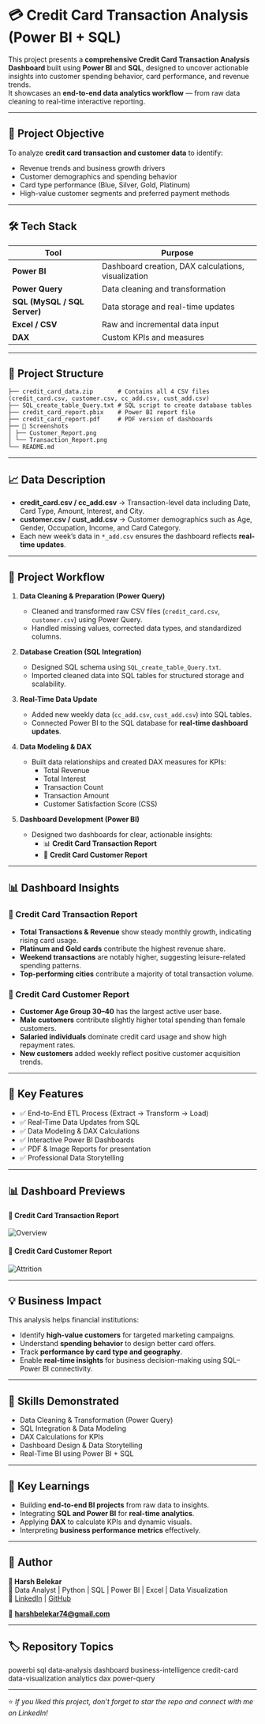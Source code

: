 # 💳 Credit Card Transaction Analysis (Power BI + SQL)

This project presents a **comprehensive Credit Card Transaction Analysis Dashboard** built using **Power BI** and **SQL**, designed to uncover actionable insights into customer spending behavior, card performance, and revenue trends.  
It showcases an **end-to-end data analytics workflow** — from raw data cleaning to real-time interactive reporting.

---

## 🎯 Project Objective

To analyze **credit card transaction and customer data** to identify:
- Revenue trends and business growth drivers  
- Customer demographics and spending behavior  
- Card type performance (Blue, Silver, Gold, Platinum)  
- High-value customer segments and preferred payment methods  

---

## 🛠️ Tech Stack

| Tool | Purpose |
|------|----------|
| **Power BI** | Dashboard creation, DAX calculations, visualization |
| **Power Query** | Data cleaning and transformation |
| **SQL (MySQL / SQL Server)** | Data storage and real-time updates |
| **Excel / CSV** | Raw and incremental data input |
| **DAX** | Custom KPIs and measures |

---

## 📂 Project Structure

```
├── credit_card_data.zip       # Contains all 4 CSV files (credit_card.csv, customer.csv, cc_add.csv, cust_add.csv)
├── SQL_create_table_Query.txt # SQL script to create database tables
├── credit_card_report.pbix    # Power BI report file
├── credit_card_report.pdf     # PDF version of dashboards
├── 📁 Screenshots
│ ├── Customer_Report.png
│ └── Transaction_Report.png
└── README.md
```

---

## 📈 Data Description
- **credit_card.csv / cc_add.csv** → Transaction-level data including Date, Card Type, Amount, Interest, and City.  
- **customer.csv / cust_add.csv** → Customer demographics such as Age, Gender, Occupation, Income, and Card Category.  
- Each new week’s data in `*_add.csv` ensures the dashboard reflects **real-time updates**.

---

## 🧩 Project Workflow

1. **Data Cleaning & Preparation (Power Query)**
   - Cleaned and transformed raw CSV files (`credit_card.csv`, `customer.csv`) using Power Query.
   - Handled missing values, corrected data types, and standardized columns.

2. **Database Creation (SQL Integration)**
   - Designed SQL schema using `SQL_create_table_Query.txt`.
   - Imported cleaned data into SQL tables for structured storage and scalability.

3. **Real-Time Data Update**
   - Added new weekly data (`cc_add.csv`, `cust_add.csv`) into SQL tables.
   - Connected Power BI to the SQL database for **real-time dashboard updates**.

4. **Data Modeling & DAX**
   - Built data relationships and created DAX measures for KPIs:
     - Total Revenue  
     - Total Interest  
     - Transaction Count  
     - Transaction Amount  
     - Customer Satisfaction Score (CSS)

5. **Dashboard Development (Power BI)**
   - Designed two dashboards for clear, actionable insights:
     - 📊 **Credit Card Transaction Report**
     - 👥 **Credit Card Customer Report**

---


## 📊 Dashboard Insights

### 🧾 Credit Card Transaction Report
- **Total Transactions & Revenue** show steady monthly growth, indicating rising card usage.  
- **Platinum and Gold cards** contribute the highest revenue share.  
- **Weekend transactions** are notably higher, suggesting leisure-related spending patterns.  
- **Top-performing cities** contribute a majority of total transaction volume.

### 👥 Credit Card Customer Report
- **Customer Age Group 30–40** has the largest active user base.  
- **Male customers** contribute slightly higher total spending than female customers.  
- **Salaried individuals** dominate credit card usage and show high repayment rates.  
- **New customers** added weekly reflect positive customer acquisition trends.

---

## 🧩 Key Features

- ✅ End-to-End ETL Process (Extract → Transform → Load)  
- ✅ Real-Time Data Updates from SQL  
- ✅ Data Modeling & DAX Calculations  
- ✅ Interactive Power BI Dashboards  
- ✅ PDF & Image Reports for presentation  
- ✅ Professional Data Storytelling

---

## 📊 Dashboard Previews

#### 🔹 Credit Card Transaction Report
![Overview](Screenshots/Transaction_Report.png)

#### 🔹 Credit Card Customer Report
![Attrition](Screenshots/Customer_Report.png)

---

## 💡 Business Impact

This analysis helps financial institutions:
- Identify **high-value customers** for targeted marketing campaigns.  
- Understand **spending behavior** to design better card offers.  
- Track **performance by card type and geography**.  
- Enable **real-time insights** for business decision-making using SQL–Power BI connectivity.

---

## 🧰 Skills Demonstrated
- Data Cleaning & Transformation (Power Query)
- SQL Integration & Data Modeling
- DAX Calculations for KPIs
- Dashboard Design & Data Storytelling
- Real-Time BI using Power BI + SQL

---

## 🚀 Key Learnings

- Building **end-to-end BI projects** from raw data to insights.  
- Integrating **SQL and Power BI** for **real-time analytics**.  
- Applying **DAX** to calculate KPIs and dynamic visuals.  
- Interpreting **business performance metrics** effectively.  

---

## 🧠 Author

**👤 Harsh Belekar**  
📍 Data Analyst | Python | SQL | Power BI | Excel | Data Visualization  
🔗 [LinkedIn](https://www.linkedin.com/in/harshbelekar) | [GitHub](https://github.com/Harsh-Belekar)

📧 **harshbelekar74@gmail.com**


---

## 🏷️ Repository Topics

powerbi sql data-analysis dashboard business-intelligence
credit-card data-visualization analytics dax power-query

---

⭐ *If you liked this project, don’t forget to star the repo and connect with me on LinkedIn!*


